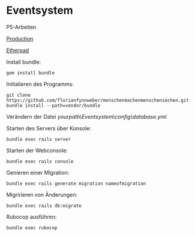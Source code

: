 # Eventsystem
P5-Arbeiten

[Production](http://menschenmachenmenschensachen.online)

[Etherpad](https://medienpad.de/p/Y3pAwhZhbP)


Install bundle:
```
gem install bundle
```

Initialieren des Programms:
```
git clone https://github.com/florianfynnweber/menschenmachenmenschensachen.git
bundle install --path=vendor/bundle
```

Verändern der Datei *yourpath\Eventsystem\config\database.yml*

Starten des Servers über Konsole:
```
bundle exec rails server
```


Starten der Webconsole:
```
bundle exec rails console
```

Genieren einer Migration:
```
bundle exec rails generate migration nameofmigration
```

Migririeren von Änderungen:
```
bundle exec rails db:migrate
```

Rubocop ausführen:
```
bundle exec rubocop
```
